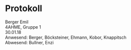 # Protokoll
  Berger Emil  
  4AHME, Gruppe 1  
  30.01.18  
  Anwesend: Berger, Böcksteiner, Ehmann, Kobor, Knappitsch  
  Abwesend: Bullner, Enzi
  
  
